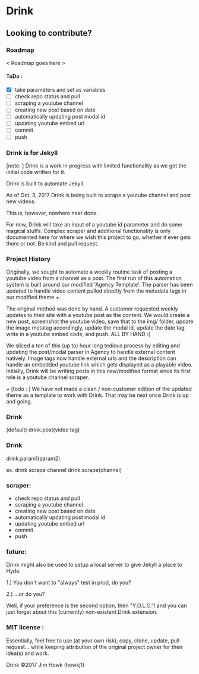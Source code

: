 # Drink


## Looking to contribute? 
### Roadmap

< Roadmap goes here > 

#### ToDo :

- [x] take parameters and set as variables 
- [ ] check repo status and pull
- [ ] scraping a youtube channel
- [ ] creating new post based on date
- [ ] automatically updating post modal id
- [ ] updating youtube embed url
- [ ] commit
- [ ] push

### Drink is for Jekyll

[note: ] Drink is a work in progress with limited functionality as we get the initial code written for it.

Drink is built to automate Jekyll.

As of Oct. 3, 2017
Drink is being built to scrape a youtube channel and post new videos.

This is, however, nowhere near done.

For now, Drink will take an input of a youtube id parameter and do some magical stuffs. Complex scraper and additional functionality is only documented here for where we wish this project to go, whether it ever gets there or not. Be kind and pull request. 




### Project History

Originally, we sought to automate a weekly routine task of posting a youtube video from a channel as a post. The first run of this automation system is built around our modified 'Agency Template'. The parser has been updated to handle video content pulled directly from the metadata tags in our modified theme _+_.

The original method was done by hand. A customer requested weekly updates to their site with a youtube post as the content. We would create a new post, screenshot the youtube video, save that to the img/ folder, update the image metatag accordingly, update the modal id, update the date tag, write in a youtube embed code, and push.
ALL BY HAND :(

We sliced a ton of this (up to) hour long tedious process by editing and updating the post/modal parser in Agency to handle external content natively. Image tags now handle external urls and the description can handle an embedded youtube link which gets displayed as a playable video. Initially, Drink will be writing posts in this new/modified format since its first role is a youtube channel scraper.

_+_ [todo : ] We have not made a clean / non-customer edition of the updated theme as a template to work with Drink. That may be next once Drink is up and going.



### Drink <param1>
(default)
drink.post(video tag)

### Drink <param1> <param2>
drink.param1(param2)

ex.
drink scrape channel
drink.scrape(channel)


### scraper:
- check repo status and pull
- scraping a youtube channel
- creating new post based on date
- automatically updating post modal id
- updating youtube embed url
- commit
- push


### future:
Drink might also be used to setup a local server to give Jekyll a place to Hyde.

1.) You don't want to "always" test in prod, do you?

2.) ...or do you?

Well, if your preference is the second option, then "Y.O.L.O."! and you can just forget about this (currently) non-existent Drink extension.


### MIT license :

Essentially, feel free to use (at your own risk), copy, clone, update, pull request... while keeping attribution of the original project owner for their idea(s) and work.

Drink ©2017 Jim Howk (howkj1)
